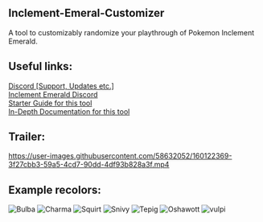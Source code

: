 ## Inclement-Emeral-Customizer
A tool to customizably randomize your playthrough of Pokemon Inclement Emerald.  
## Useful links:  
[Discord [Support, Updates etc.]](https://discord.gg/77saBfk3F8)  
[Inclement Emerald Discord](https://discord.gg/8m43nU7whs )  
[Starter Guide for this tool](https://docs.google.com/document/d/11BQF5IK9LA7H2nWGZ0xlaM9tCxHP0ZYBM82-MmABSRo/  )  
[In-Depth Documentation for this tool](https://docs.google.com/document/d/10YQNykg1vnEIjZAi8vuoqlYgqLIPndaFz2EM6GkSRM8/)
## Trailer:
https://user-images.githubusercontent.com/58632052/160122369-3f27cbb3-59a5-4cd7-90dd-4df93b828a3f.mp4
## Example recolors:
![Bulba](https://user-images.githubusercontent.com/58632052/160123976-e5e7b66b-b2f4-4d20-9d63-a4c6cc4377d7.png)
![Charma](https://user-images.githubusercontent.com/58632052/160123979-6af2b3b3-fcee-46a8-9220-0678898db1ef.png)
![Squirt](https://user-images.githubusercontent.com/58632052/160123983-9b48cc08-43f2-483b-935a-bc1361e50cb1.png)
![Snivy](https://user-images.githubusercontent.com/58632052/160123982-d001f0c4-5d93-492d-9725-c95cb9a1e97d.png)
![Tepig](https://user-images.githubusercontent.com/58632052/160123985-dab7f7b2-51d7-4507-b18d-272dc117b45c.png)
![Oshawott](https://user-images.githubusercontent.com/58632052/160123980-e847c6aa-b71a-4444-9699-c45d65145250.png)
![vulpi](https://user-images.githubusercontent.com/58632052/160123986-b1fd5486-b3c0-4a7e-aeda-d807770ecb2d.png)
